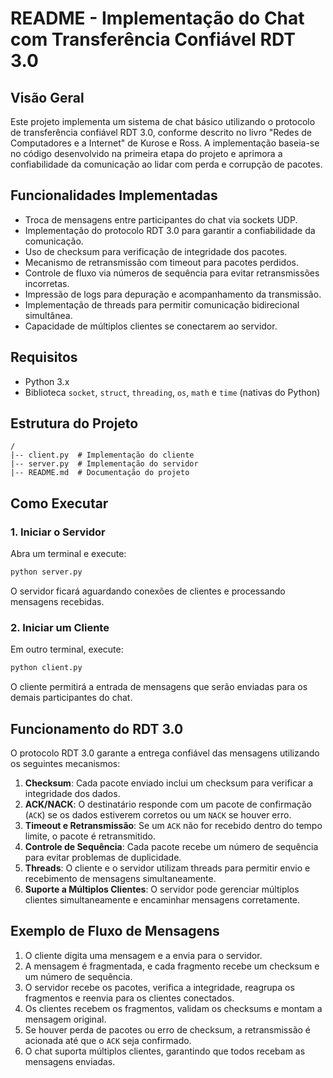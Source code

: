 # README - Implementação do Chat com Transferência Confiável RDT 3.0

## Visão Geral
Este projeto implementa um sistema de chat básico utilizando o protocolo de transferência confiável RDT 3.0, conforme descrito no livro "Redes de Computadores e a Internet" de Kurose e Ross. A implementação baseia-se no código desenvolvido na primeira etapa do projeto e aprimora a confiabilidade da comunicação ao lidar com perda e corrupção de pacotes.

## Funcionalidades Implementadas
- Troca de mensagens entre participantes do chat via sockets UDP.
- Implementação do protocolo RDT 3.0 para garantir a confiabilidade da comunicação.
- Uso de checksum para verificação de integridade dos pacotes.
- Mecanismo de retransmissão com timeout para pacotes perdidos.
- Controle de fluxo via números de sequência para evitar retransmissões incorretas.
- Impressão de logs para depuração e acompanhamento da transmissão.
- Implementação de threads para permitir comunicação bidirecional simultânea.
- Capacidade de múltiplos clientes se conectarem ao servidor.

## Requisitos
- Python 3.x
- Biblioteca `socket`, `struct`, `threading`, `os`, `math` e `time` (nativas do Python)

## Estrutura do Projeto
```
/
|-- client.py  # Implementação do cliente
|-- server.py  # Implementação do servidor
|-- README.md  # Documentação do projeto
```

## Como Executar

### 1. Iniciar o Servidor
Abra um terminal e execute:
```bash
python server.py
```
O servidor ficará aguardando conexões de clientes e processando mensagens recebidas.

### 2. Iniciar um Cliente
Em outro terminal, execute:
```bash
python client.py
```
O cliente permitirá a entrada de mensagens que serão enviadas para os demais participantes do chat.

## Funcionamento do RDT 3.0
O protocolo RDT 3.0 garante a entrega confiável das mensagens utilizando os seguintes mecanismos:

1. **Checksum**: Cada pacote enviado inclui um checksum para verificar a integridade dos dados.
2. **ACK/NACK**: O destinatário responde com um pacote de confirmação (`ACK`) se os dados estiverem corretos ou um `NACK` se houver erro.
3. **Timeout e Retransmissão**: Se um `ACK` não for recebido dentro do tempo limite, o pacote é retransmitido.
4. **Controle de Sequência**: Cada pacote recebe um número de sequência para evitar problemas de duplicidade.
5. **Threads**: O cliente e o servidor utilizam threads para permitir envio e recebimento de mensagens simultaneamente.
6. **Suporte a Múltiplos Clientes**: O servidor pode gerenciar múltiplos clientes simultaneamente e encaminhar mensagens corretamente.

## Exemplo de Fluxo de Mensagens
1. O cliente digita uma mensagem e a envia para o servidor.
2. A mensagem é fragmentada, e cada fragmento recebe um checksum e um número de sequência.
3. O servidor recebe os pacotes, verifica a integridade, reagrupa os fragmentos e reenvia para os clientes conectados.
4. Os clientes recebem os fragmentos, validam os checksums e montam a mensagem original.
5. Se houver perda de pacotes ou erro de checksum, a retransmissão é acionada até que o `ACK` seja confirmado.
6. O chat suporta múltiplos clientes, garantindo que todos recebam as mensagens enviadas.



